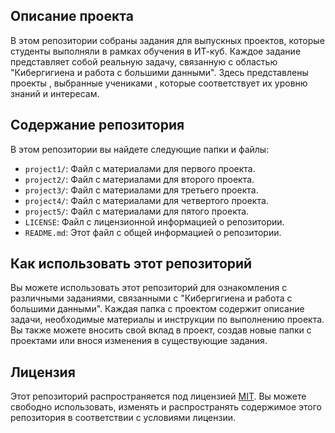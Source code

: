 ## Описание проекта

В этом репозитории собраны задания для выпускных проектов, которые студенты выполняли в рамках обучения в ИТ-куб. Каждое задание представляет собой реальную задачу, связанную с областью "Кибергигиена и работа с большими данными". Здесь представлены  проекты , выбранные учениками , которые соответствует их уровню знаний и интересам.

## Содержание репозитория

В этом репозитории вы найдете следующие папки и файлы:

- `project1/`: Файл с материалами для первого проекта.
- `project2/`: Файл с материалами для второго проекта.
- `project3/`: Файл с материалами для третьего проекта.
- `project4/`: Файл с материалами для четвертого проекта.
- `project5/`: Файл с материалами для пятого проекта.
- `LICENSE`: Файл с лицензионной информацией о репозитории.
- `README.md`: Этот файл с общей информацией о репозитории.

## Как использовать этот репозиторий

Вы можете использовать этот репозиторий для ознакомления с различными заданиями, связанными с "Кибергигиена и работа с большими данными". Каждая папка с проектом содержит описание задачи, необходимые материалы и инструкции по выполнению проекта. Вы также можете вносить свой вклад в проект, создав новые папки с проектами или внося изменения в существующие задания.

## Лицензия

Этот репозиторий распространяется под лицензией [MIT](LICENSE). Вы можете свободно использовать, изменять и распространять содержимое этого репозитория в соответствии с условиями лицензии.
